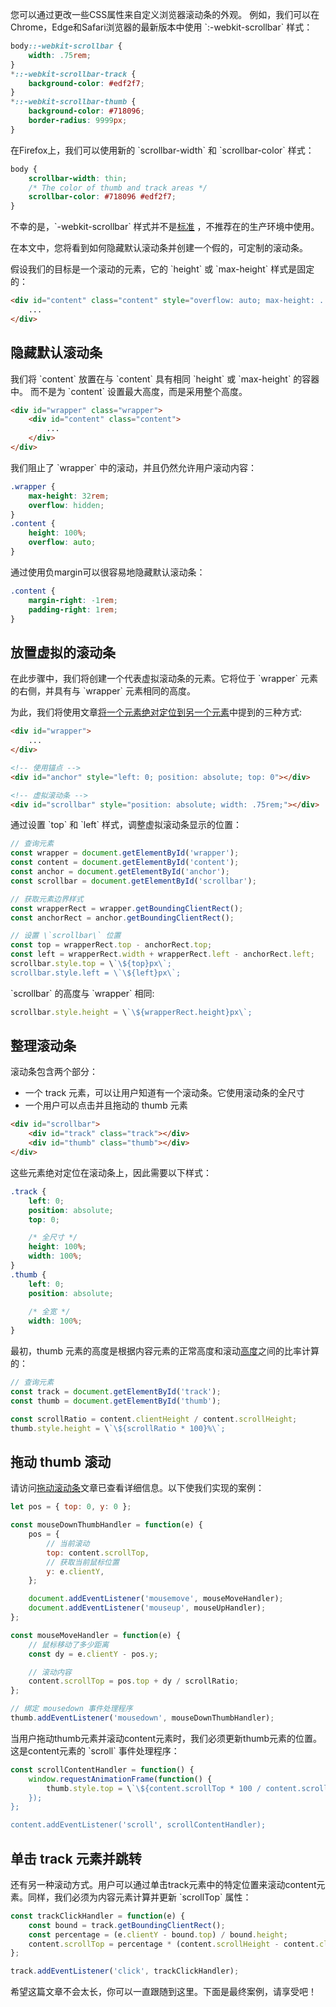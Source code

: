 您可以通过更改一些CSS属性来自定义浏览器滚动条的外观。
例如，我们可以在Chrome，Edge和Safari浏览器的最新版本中使用 \`:-webkit-scrollbar\` 样式：

~~~ css
body::-webkit-scrollbar {
    width: .75rem;
}
*::-webkit-scrollbar-track {
    background-color: #edf2f7;
}
*::-webkit-scrollbar-thumb {
    background-color: #718096;
    border-radius: 9999px;
}
~~~

在Firefox上，我们可以使用新的 \`scrollbar-width\` 和 \`scrollbar-color\` 样式：

~~~ css
body {
    scrollbar-width: thin;
    /* The color of thumb and track areas */
    scrollbar-color: #718096 #edf2f7;
}
~~~

不幸的是，\`-webkit-scrollbar\` 样式并不是[标准](https://developer.mozilla.org/en-US/docs/Web/CSS/::-webkit-scrollbar) ，不推荐在的生产环境中使用。

在本文中，您将看到如何隐藏默认滚动条并创建一个假的，可定制的滚动条。

假设我们的目标是一个滚动的元素，它的 \`height\` 或 \`max-height\` 样式是固定的：

~~~ html
<div id="content" class="content" style="overflow: auto; max-height: ...;">
    ...
</div>
~~~

## 隐藏默认滚动条

我们将 \`content\` 放置在与 \`content\` 具有相同 \`height\` 或 \`max-height\` 的容器中。
而不是为 \`content\` 设置最大高度，而是采用整个高度。

~~~ html
<div id="wrapper" class="wrapper">
    <div id="content" class="content">
        ...
    </div>
</div>
~~~

我们阻止了 \`wrapper\` 中的滚动，并且仍然允许用户滚动内容：

~~~ css
.wrapper {
    max-height: 32rem;
    overflow: hidden;
}
.content {
    height: 100%;
    overflow: auto;
}
~~~
通过使用负margin可以很容易地隐藏默认滚动条：

~~~ css
.content {
    margin-right: -1rem;
    padding-right: 1rem;
}
~~~

## 放置虚拟的滚动条

在此步骤中，我们将创建一个代表虚拟滚动条的元素。它将位于 \`wrapper\` 元素的右侧，并具有与 \`wrapper\` 元素相同的高度。

为此，我们将使用文章[将一个元素绝对定位到另一个元素](/position-an-element-absolutely-to-another-element)中提到的三种方式:

~~~ html
<div id="wrapper">
    ...
</div>

<!-- 使用锚点 -->
<div id="anchor" style="left: 0; position: absolute; top: 0"></div>

<!-- 虚拟滚动条 -->
<div id="scrollbar" style="position: absolute; width: .75rem;"></div>
~~~

通过设置 \`top\` 和 \`left\` 样式，调整虚拟滚动条显示的位置：

~~~ javascript
// 查询元素
const wrapper = document.getElementById('wrapper');
const content = document.getElementById('content');
const anchor = document.getElementById('anchor');
const scrollbar = document.getElementById('scrollbar');

// 获取元素边界样式
const wrapperRect = wrapper.getBoundingClientRect();
const anchorRect = anchor.getBoundingClientRect();

// 设置 \`scrollbar\` 位置
const top = wrapperRect.top - anchorRect.top;
const left = wrapperRect.width + wrapperRect.left - anchorRect.left;
scrollbar.style.top = \`\${top}px\`;
scrollbar.style.left = \`\${left}px\`;
~~~

\`scrollbar\` 的高度与 \`wrapper\` 相同:

~~~ javascript
scrollbar.style.height = \`\${wrapperRect.height}px\`;
~~~

## 整理滚动条

滚动条包含两个部分：
* 一个 track 元素，可以让用户知道有一个滚动条。它使用滚动条的全尺寸
* 一个用户可以点击并且拖动的 thumb 元素

~~~ html
<div id="scrollbar">
    <div id="track" class="track"></div>
    <div id="thumb" class="thumb"></div>
</div>
~~~

这些元素绝对定位在滚动条上，因此需要以下样式：

~~~ css
.track {
    left: 0;
    position: absolute;
    top: 0;

    /* 全尺寸 */
    height: 100%;
    width: 100%;
}
.thumb {
    left: 0;
    position: absolute;
    
    /* 全宽 */
    width: 100%;
}
~~~

最初，thumb 元素的高度是根据内容元素的正常高度和滚动[高度](/determine-the-height-and-width-of-an-element)之间的比率计算的：

~~~ javascript
// 查询元素
const track = document.getElementById('track');
const thumb = document.getElementById('thumb');

const scrollRatio = content.clientHeight / content.scrollHeight;
thumb.style.height = \`\${scrollRatio * 100}%\`;
~~~

## 拖动 thumb 滚动

请访问[拖动滚动条](/drag-to-scroll)文章已查看详细信息。以下使我们实现的案例：

~~~ javascript
let pos = { top: 0, y: 0 };

const mouseDownThumbHandler = function(e) {
    pos = {
        // 当前滚动
        top: content.scrollTop,
        // 获取当前鼠标位置
        y: e.clientY,
    };

    document.addEventListener('mousemove', mouseMoveHandler);
    document.addEventListener('mouseup', mouseUpHandler);
};

const mouseMoveHandler = function(e) {
    // 鼠标移动了多少距离
    const dy = e.clientY - pos.y;

    // 滚动内容
    content.scrollTop = pos.top + dy / scrollRatio;
};

// 绑定 mousedown 事件处理程序
thumb.addEventListener('mousedown', mouseDownThumbHandler);
~~~

当用户拖动thumb元素并滚动content元素时，我们必须更新thumb元素的位置。这是content元素的 \`scroll\` 事件处理程序：

~~~ javascript
const scrollContentHandler = function() {
    window.requestAnimationFrame(function() {
        thumb.style.top = \`\${content.scrollTop * 100 / content.scrollHeight}%\`;
    });
};

content.addEventListener('scroll', scrollContentHandler);
~~~

## 单击 track 元素并跳转

还有另一种滚动方式。用户可以通过单击track元素中的特定位置来滚动content元素。同样，我们必须为内容元素计算并更新 \`scrollTop\` 属性：

~~~ javascript
const trackClickHandler = function(e) {
    const bound = track.getBoundingClientRect();
    const percentage = (e.clientY - bound.top) / bound.height;
    content.scrollTop = percentage * (content.scrollHeight - content.clientHeight);
};

track.addEventListener('click', trackClickHandler);
~~~

希望这篇文章不会太长，你可以一直跟随到这里。下面是最终案例，请享受吧！
